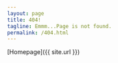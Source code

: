 ```yaml
---
layout: page
title: 404!
tagline: Emmm...Page is not found.
permalink: /404.html
---
```


[Homepage]({{ site.url }})
